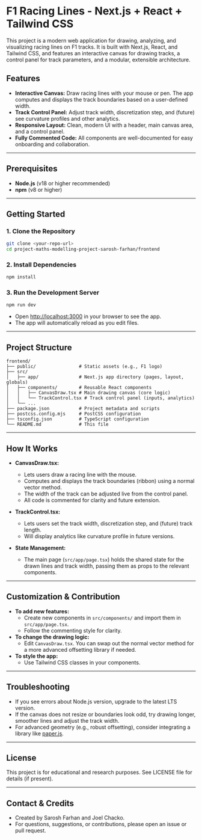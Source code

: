 # F1 Racing Lines - Next.js + React + Tailwind CSS

This project is a modern web application for drawing, analyzing, and visualizing racing lines on F1 tracks. It is built with Next.js, React, and Tailwind CSS, and features an interactive canvas for drawing tracks, a control panel for track parameters, and a modular, extensible architecture.

## Features
- **Interactive Canvas:** Draw racing lines with your mouse or pen. The app computes and displays the track boundaries based on a user-defined width.
- **Track Control Panel:** Adjust track width, discretization step, and (future) see curvature profiles and other analytics.
- **Responsive Layout:** Clean, modern UI with a header, main canvas area, and a control panel.
- **Fully Commented Code:** All components are well-documented for easy onboarding and collaboration.

---

## Prerequisites
- **Node.js** (v18 or higher recommended)
- **npm** (v8 or higher)

---

## Getting Started

### 1. Clone the Repository
```bash
git clone <your-repo-url>
cd project-maths-modelling-project-sarosh-farhan/frontend
```

### 2. Install Dependencies
```bash
npm install
```

### 3. Run the Development Server
```bash
npm run dev
```

- Open [http://localhost:3000](http://localhost:3000) in your browser to see the app.
- The app will automatically reload as you edit files.

---

## Project Structure

```
frontend/
├── public/                # Static assets (e.g., F1 logo)
├── src/
│   ├── app/               # Next.js app directory (pages, layout, globals)
│   ├── components/        # Reusable React components
│   │   ├── CanvasDraw.tsx # Main drawing canvas (core logic)
│   │   └── TrackControl.tsx # Track control panel (inputs, analytics)
│   └── ...
├── package.json           # Project metadata and scripts
├── postcss.config.mjs     # PostCSS configuration
├── tsconfig.json          # TypeScript configuration
└── README.md              # This file
```

---

## How It Works

- **CanvasDraw.tsx:**
  - Lets users draw a racing line with the mouse.
  - Computes and displays the track boundaries (ribbon) using a normal vector method.
  - The width of the track can be adjusted live from the control panel.
  - All code is commented for clarity and future extension.

- **TrackControl.tsx:**
  - Lets users set the track width, discretization step, and (future) track length.
  - Will display analytics like curvature profile in future versions.

- **State Management:**
  - The main page (`src/app/page.tsx`) holds the shared state for the drawn lines and track width, passing them as props to the relevant components.

---

## Customization & Contribution

- **To add new features:**
  - Create new components in `src/components/` and import them in `src/app/page.tsx`.
  - Follow the commenting style for clarity.
- **To change the drawing logic:**
  - Edit `CanvasDraw.tsx`. You can swap out the normal vector method for a more advanced offsetting library if needed.
- **To style the app:**
  - Use Tailwind CSS classes in your components.

---

## Troubleshooting
- If you see errors about Node.js version, upgrade to the latest LTS version.
- If the canvas does not resize or boundaries look odd, try drawing longer, smoother lines and adjust the track width.
- For advanced geometry (e.g., robust offsetting), consider integrating a library like [paper.js](http://paperjs.org/).

---

## License
This project is for educational and research purposes. See LICENSE file for details (if present).

---

## Contact & Credits
- Created by Sarosh Farhan and Joel Chacko.
- For questions, suggestions, or contributions, please open an issue or pull request.
